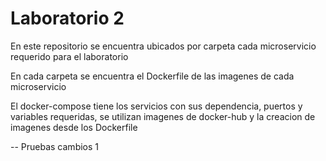 # Laboratorio 2

En este repositorio se encuentra ubicados por carpeta cada microservicio requerido para el laboratorio

En cada carpeta se encuentra el Dockerfile de las imagenes de cada microservicio

El docker-compose tiene los servicios con sus dependencia, puertos y variables requeridas, se utilizan imagenes de docker-hub y la creacion de imagenes desde los Dockerfile

-- Pruebas cambios 1
